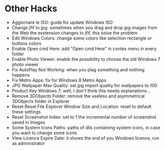 # Other Hacks

<ul>
  <li>Aggiornare le ISO: guide for update Windows ISO
  <li>Change jfif to jpg: sometimes when you drag and drop jpg images from the Web the exstension changes to jfif, this solve the problem</li>
  <li>Edit Windows Colors: change some colors like selection rectangle or buttons colors</li>
  <li>Enable Open cmd Here: add "Open cmd Here" in contex menu in every folder</li>
  <li>Enable Photo Viewer: enable the possibility to choose the old Windows 7 photo viewer</li>
  <li>Fix AutoPlay Not Working: when you plag something and nothing happens</li>
  <li>Fix Metro Apps: fix for Windows 8 Metro Apps</li>
  <li>JPG Wallpaper Max Quality: set jpg import quality for wallpapers to 100</li>
  <li>Product Key Windows 7: well, I don't think this needs explanations...</li>
  <li>Remove 3DObjects Folder: remove the useless and asymmetrical 3DObjects folder in Explorer</li>
  <li>Reset Reset File Explorer Window Size and Location: reset to default these settings</li>
  <li>Reset Screenshot Index: set to 1 the incremental number of screenshot saved in Images</li>
  <li>Some System Icons Paths: paths of dlls containing system icons, in case you want to change some icons</li>
  <li>View Licence Expire Date: it shows the end of you Windows licence, run as administrator
</ul>
